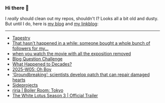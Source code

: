 ### Hi there 👋

I _really_ should clean out my repos, shouldn't I? Looks all a bit old and dusty. But until I do, here is [my blog](https://lostfocus.de/) and [my linkblog](https://dominikschwind.com/links):

--- 

<!-- POST-LIST:START -->
- [Tapestry](https://lostfocus.de/2025/02/05/tapestry/)
- [That hasn&#39;t happened in a while: someone bought a whole bunch of followers for my…](https://lostfocus.de/2025/02/05/234239/)
- [when you watch the movie with all the exposition removed](https://www.youtube.com/watch?v=RdcSFsQRsnc)
- [Blog Question Challenge](https://lostfocus.de/2025/02/03/blog-question-challenge/)
- [What Happened to Decades?](https://www.youtube.com/watch?v=qo_EHY5jEX4)
- [2025-W05: Oh Boy](https://lostfocus.de/2025/02/02/2025-w05-oh-boy/)
- [‘Groundbreaking’: scientists develop patch that can repair damaged hearts](https://www.theguardian.com/science/2025/jan/29/scientists-develop-patch-repair-damage-heart-failure)
- [Sideprojects](https://lostfocus.de/2025/01/28/sideprojects/)
- [riria | Boiler Room: Tokyo](https://www.youtube.com/watch?v=Fa8LQLy4C5A)
- [The White Lotus Season 3 | Official Trailer](https://www.youtube.com/watch?v=XwQRkOK5KC4)
<!-- POST-LIST:END -->

<!--
**lostfocus/lostfocus** is a ✨ _special_ ✨ repository because its `README.md` (this file) appears on your GitHub profile.

Here are some ideas to get you started:

- 🔭 I’m currently working on ...
- 🌱 I’m currently learning ...
- 👯 I’m looking to collaborate on ...
- 🤔 I’m looking for help with ...
- 💬 Ask me about ...
- 📫 How to reach me: ...
- 😄 Pronouns: ...
- ⚡ Fun fact: ...
-->

